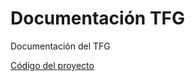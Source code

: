 # Documentación TFG
Documentación del TFG

[Código del proyecto](https://github.com/jesusjimsa/TFG)
